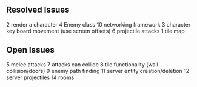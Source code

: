 ## Resolved Issues ##
2 render a character
4 Enemy class
10 networking framework
3 character key board movement (use screen offsets)
6 projectile attacks
1 tile map

## Open Issues ##
5 melee attacks
7 attacks can collide
8 tile functionality (wall collision/doors)
9 enemy path finding
11 server entity creation/deletion
12 server projectiles
14 rooms



